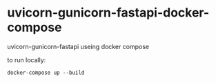 # uvicorn-gunicorn-fastapi-docker-compose
uvicorn-gunicorn-fastapi useing docker compose


to run locally:

``` 
docker-compose up --build
```
